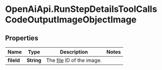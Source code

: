 # OpenAiApi.RunStepDetailsToolCallsCodeOutputImageObjectImage

## Properties
Name | Type | Description | Notes
------------ | ------------- | ------------- | -------------
**fileId** | **String** | The [file](/docs/api-reference/files) ID of the image. | 
